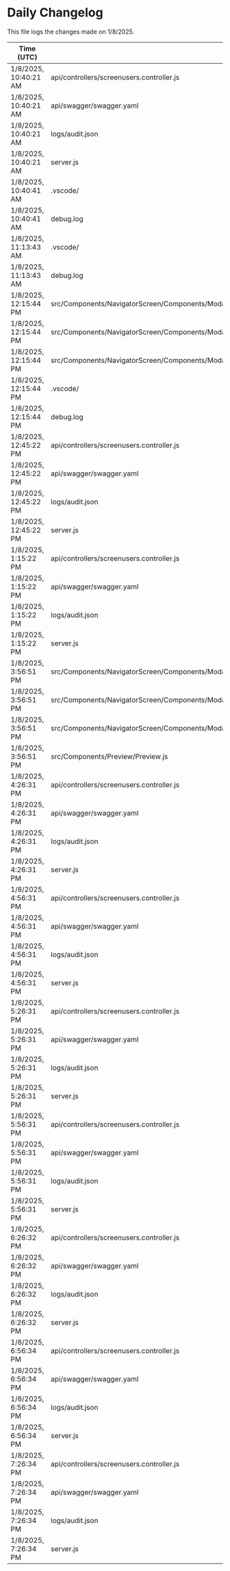 # Daily Changelog

This file logs the changes made on 1/8/2025.

| Time (UTC)             | Files Modified                    | Changes (Addition/Deletion) |
|------------------------|-----------------------------------|-----------------------------|
| 1/8/2025, 10:40:21 AM | api/controllers/screenusers.controller.js | 4 Additions & 4 Deletions |
| 1/8/2025, 10:40:21 AM | api/swagger/swagger.yaml | 6 Additions & 6 Deletions |
| 1/8/2025, 10:40:21 AM | logs/audit.json | 10 Additions & 10 Deletions |
| 1/8/2025, 10:40:21 AM | server.js | 4 Additions & 4 Deletions |
| 1/8/2025, 10:40:41 AM | .vscode/ | 0 Additions & 0 Deletions|
| 1/8/2025, 10:40:41 AM | debug.log | 0 Additions & 0 Deletions|
| 1/8/2025, 11:13:43 AM | .vscode/ | 0 Additions & 0 Deletions|
| 1/8/2025, 11:13:43 AM | debug.log | 0 Additions & 0 Deletions|
| 1/8/2025, 12:15:44 PM | src/Components/NavigatorScreen/Components/Modal/ModalRight/Banquet/NewPreviewUI/NewPreviewLeftCustomisationData.js | 9 Additions & 6 Deletions|
| 1/8/2025, 12:15:44 PM | src/Components/NavigatorScreen/Components/Modal/ModalRight/Banquet/NewPreviewUI/NewPreviewLeftCustomisationList.js | 1 Additions & 0 Deletions|
| 1/8/2025, 12:15:44 PM | src/Components/NavigatorScreen/Components/Modal/ModalRight/BookModelRight.js | 2 Additions & 0 Deletions|
| 1/8/2025, 12:15:44 PM | .vscode/ | 0 Additions & 0 Deletions|
| 1/8/2025, 12:15:44 PM | debug.log | 0 Additions & 0 Deletions|
| 1/8/2025, 12:45:22 PM | api/controllers/screenusers.controller.js | 9 Additions & 9 Deletions|
| 1/8/2025, 12:45:22 PM | api/swagger/swagger.yaml | 20 Additions & 20 Deletions|
| 1/8/2025, 12:45:22 PM | logs/audit.json | 10 Additions & 10 Deletions|
| 1/8/2025, 12:45:22 PM | server.js | 4 Additions & 4 Deletions|
| 1/8/2025, 1:15:22 PM | api/controllers/screenusers.controller.js | 9 Additions & 9 Deletions|
| 1/8/2025, 1:15:22 PM | api/swagger/swagger.yaml | 20 Additions & 20 Deletions|
| 1/8/2025, 1:15:22 PM | logs/audit.json | 10 Additions & 10 Deletions|
| 1/8/2025, 1:15:22 PM | server.js | 4 Additions & 4 Deletions|
| 1/8/2025, 3:56:51 PM | src/Components/NavigatorScreen/Components/Modal/ModalRight/Banquet/NewPreviewUI/NewPreviewNewCard.js | 1 Additions & 0 Deletions|
| 1/8/2025, 3:56:51 PM | src/Components/NavigatorScreen/Components/Modal/ModalRight/BookModelRight.js | 2 Additions & 0 Deletions|
| 1/8/2025, 3:56:51 PM | src/Components/NavigatorScreen/Components/Modal/ModelLeft/LeftBody.js | 1 Additions & 0 Deletions|
| 1/8/2025, 3:56:51 PM | src/Components/Preview/Preview.js | 68 Additions & 59 Deletions|
| 1/8/2025, 4:26:31 PM | api/controllers/screenusers.controller.js | 4 Additions & 4 Deletions|
| 1/8/2025, 4:26:31 PM | api/swagger/swagger.yaml | 6 Additions & 6 Deletions|
| 1/8/2025, 4:26:31 PM | logs/audit.json | 10 Additions & 10 Deletions|
| 1/8/2025, 4:26:31 PM | server.js | 4 Additions & 4 Deletions|
| 1/8/2025, 4:56:31 PM | api/controllers/screenusers.controller.js | 4 Additions & 4 Deletions|
| 1/8/2025, 4:56:31 PM | api/swagger/swagger.yaml | 6 Additions & 6 Deletions|
| 1/8/2025, 4:56:31 PM | logs/audit.json | 10 Additions & 10 Deletions|
| 1/8/2025, 4:56:31 PM | server.js | 4 Additions & 4 Deletions|
| 1/8/2025, 5:26:31 PM | api/controllers/screenusers.controller.js | 4 Additions & 4 Deletions|
| 1/8/2025, 5:26:31 PM | api/swagger/swagger.yaml | 6 Additions & 6 Deletions|
| 1/8/2025, 5:26:31 PM | logs/audit.json | 10 Additions & 10 Deletions|
| 1/8/2025, 5:26:31 PM | server.js | 4 Additions & 4 Deletions|
| 1/8/2025, 5:56:31 PM | api/controllers/screenusers.controller.js | 4 Additions & 4 Deletions|
| 1/8/2025, 5:56:31 PM | api/swagger/swagger.yaml | 6 Additions & 6 Deletions|
| 1/8/2025, 5:56:31 PM | logs/audit.json | 10 Additions & 10 Deletions|
| 1/8/2025, 5:56:31 PM | server.js | 4 Additions & 4 Deletions|
| 1/8/2025, 6:26:32 PM | api/controllers/screenusers.controller.js | 4 Additions & 4 Deletions|
| 1/8/2025, 6:26:32 PM | api/swagger/swagger.yaml | 6 Additions & 6 Deletions|
| 1/8/2025, 6:26:32 PM | logs/audit.json | 10 Additions & 10 Deletions|
| 1/8/2025, 6:26:32 PM | server.js | 4 Additions & 4 Deletions|
| 1/8/2025, 6:56:34 PM | api/controllers/screenusers.controller.js | 4 Additions & 4 Deletions|
| 1/8/2025, 6:56:34 PM | api/swagger/swagger.yaml | 6 Additions & 6 Deletions|
| 1/8/2025, 6:56:34 PM | logs/audit.json | 10 Additions & 10 Deletions|
| 1/8/2025, 6:56:34 PM | server.js | 4 Additions & 4 Deletions|
| 1/8/2025, 7:26:34 PM | api/controllers/screenusers.controller.js | 4 Additions & 4 Deletions|
| 1/8/2025, 7:26:34 PM | api/swagger/swagger.yaml | 6 Additions & 6 Deletions|
| 1/8/2025, 7:26:34 PM | logs/audit.json | 10 Additions & 10 Deletions|
| 1/8/2025, 7:26:34 PM | server.js | 4 Additions & 4 Deletions|
